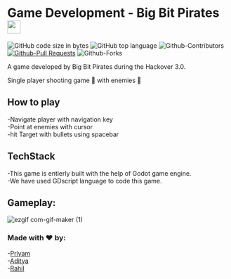 
# Game Development - Big Bit Pirates <img src="https://cdn-icons-png.flaticon.com/512/1355/1355883.png" width="30" />
![GitHub code size in bytes](https://img.shields.io/github/languages/code-size/gweryf/105_BigBitPirates_Hackover3.0)
![GitHub top language](https://img.shields.io/github/languages/top/gweryf/105_BigBitPirates_Hackover3.0)
![Github-Contributors](https://img.shields.io/github/contributors-anon/Rahilsiddique/105_BigBitPirates_Hackover3.0)
[![Github-Pull Requests](https://img.shields.io/github/issues-pr-raw/Rahilsiddique/105_BigBitPirates_Hackover3.0)](https://github.com/Rahilsiddique/105_BigBitPirates_Hackover3.0/pulls)
![Github-Forks](https://img.shields.io/github/forks/Rahilsiddique/105_BigBitPirates_Hackover3.0?style=social)

A game developed by Big Bit Pirates during the Hackover 3.0. 

Single player shooting game 🔫 with enemies 👹

## How to play
-Navigate player with navigation key <br>
-Point at enemies with cursor <br>
-hit Target with bullets using spacebar

## TechStack
-This game is entierly built with the help of Godot game engine.<br>
-We have used GDscript language to code this game.

##  Gameplay:
![ezgif com-gif-maker (1)](https://user-images.githubusercontent.com/105338002/194055632-dc4c85e5-c4cc-4056-803c-71017f8312b8.gif)



### Made with ❤️ by:
-[Priyam](https://github.com/gweryf) <br>
-[Aditya](https://github.com/aditya-918) <br>
-[Rahil](https://github.com/Rahilsiddique)
